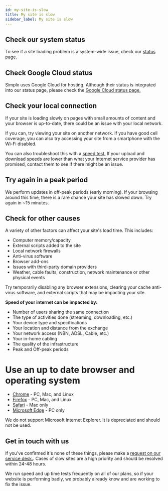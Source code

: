 ```yaml
---
id: my-site-is-slow
title: My site is slow
sidebar_label: My site is slow
---
```


## Check our system status

To see if a site loading problem is a system-wide issue, check our [status page.](https://jessicasutherlanddesign.statuspage.io/) 

## Check Google Cloud status

Simplx uses Google Cloud for hosting. Although their status is integrated into our status page, please check the [Google Cloud status page.](https://status.cloud.google.com/)

## Check your local connection

If your site is loading slowly on pages with small amounts of content and your browser is up-to-date, there could be an issue with your local network.

If you can, try viewing your site on another network. If you have good cell coverage, you can also try accessing your site from a smartphone with the Wi-Fi disabled.

You can also troubleshoot this with a [speed test.](http://speedtest.net) If your upload and download speeds are lower than what your Internet service provider has promised, contact them to see if there might be an issue.

## Try again in a peak period

We perform updates in off-peak periods (early morning). If your browsing around this time, there is a rare chance your site has slowed down. Try again in ~15 minutes.

## Check for other causes

A variety of other factors can affect your site's load time. This includes:

- Computer memory/capacity
- External scripts added to the site
- Local network firewalls
- Anti-virus software
- Browser add-ons
- Issues with third-party domain providers
- Weather, cable faults, construction, network maintenance or other physical events

Try temporarily disabling any browser extensions, clearing your cache anti-virus software, and external scripts that may be impacting your site.

**Speed of your internet can be impacted by:**

- Number of users sharing the same connection
- The type of activities done (streaming, downloading, etc.)
- Your device type and specifications
- Your location and distance from the exchange
- Your network access (NBN, ADSL, Cable, etc.)
- Your in-home cabling
- The quality of the infrastructure
- Peak and Off-peak periods

# Use an up to date browser and operating system

- [Chrome](http://www.google.com/chrome/) - PC, Mac, and Linux
- [Firefox](https://www.mozilla.org/firefox/new/) - PC, Mac, and Linux
- [Safari](http://www.apple.com/safari/) - Mac only
- [Microsoft Edge](https://www.microsoft.com/windows/microsoft-edge) - PC only

We do not support Microsoft Internet Explorer. It is depreciated and should not be used.

## Get in touch with us

If you've confirmed it's none of these things, please make a [request on our service desk.](https://jsjsjs.atlassian.net/servicedesk/customer/portal/1). Cases of slow sites are a high priority and should be resolved within 24-48 hours.

We run speed and up time tests frequently on all of our plans, so if your website is performing badly, we probably already know and are working to fix the issue.